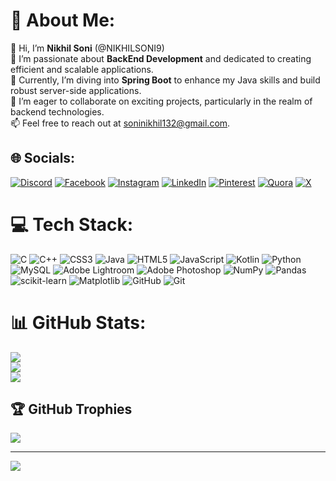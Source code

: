 # 💫 About Me:
👋 Hi, I’m **Nikhil Soni** (@NIKHILSONI9)<br>
👀 I’m passionate about **BackEnd Development** and dedicated to creating efficient and scalable applications.<br>
🌱 Currently, I’m diving into **Spring Boot** to enhance my Java skills and build robust server-side applications.<br>
💞 I’m eager to collaborate on exciting projects, particularly in the realm of backend technologies.<br>
📫 Feel free to reach out at [soninikhil132@gmail.com](mailto:soninikhil132@gmail.com).

## 🌐 Socials:
[![Discord](https://img.shields.io/badge/Discord-%237289DA.svg?logo=discord&logoColor=white)](https://discord.gg/nikhil__soni_18) 
[![Facebook](https://img.shields.io/badge/Facebook-%231877F2.svg?logo=Facebook&logoColor=white)](https://www.facebook.com/profile.php?id=100093616294765) 
[![Instagram](https://img.shields.io/badge/Instagram-%23E4405F.svg?logo=Instagram&logoColor=white)](https://www.instagram.com/nikhil__soni_1/) 
[![LinkedIn](https://img.shields.io/badge/LinkedIn-%230077B5.svg?logo=linkedin&logoColor=white)](https://www.linkedin.com/in/nikhil-soni221b251/) 
[![Pinterest](https://img.shields.io/badge/Pinterest-%23E60023.svg?logo=Pinterest&logoColor=white)](https://in.pinterest.com/soninikhil132/) 
[![Quora](https://img.shields.io/badge/Quora-%23B92B27.svg?logo=Quora&logoColor=white)](https://www.quora.com/profile/Nikhil-Soni-539) 
[![X](https://img.shields.io/badge/X-black.svg?logo=X&logoColor=white)](https://x.com/soninikhil132) 

# 💻 Tech Stack:
![C](https://img.shields.io/badge/c-%2300599C.svg?style=for-the-badge&logo=c&logoColor=white) 
![C++](https://img.shields.io/badge/c++-%2300599C.svg?style=for-the-badge&logo=c%2B%2B&logoColor=white) 
![CSS3](https://img.shields.io/badge/css3-%231572B6.svg?style=for-the-badge&logo=css3&logoColor=white) 
![Java](https://img.shields.io/badge/java-%23ED8B00.svg?style=for-the-badge&logo=openjdk&logoColor=white) 
![HTML5](https://img.shields.io/badge/html5-%23E34F26.svg?style=for-the-badge&logo=html5&logoColor=white) 
![JavaScript](https://img.shields.io/badge/javascript-%23323330.svg?style=for-the-badge&logo=javascript&logoColor=%23F7DF1E) 
![Kotlin](https://img.shields.io/badge/kotlin-%237F52FF.svg?style=for-the-badge&logo=kotlin&logoColor=white) 
![Python](https://img.shields.io/badge/python-3670A0?style=for-the-badge&logo=python&logoColor=ffdd54) 
![MySQL](https://img.shields.io/badge/mysql-4479A1.svg?style=for-the-badge&logo=mysql&logoColor=white) 
![Adobe Lightroom](https://img.shields.io/badge/Adobe%20Lightroom-31A8FF.svg?style=for-the-badge&logo=Adobe%20Lightroom&logoColor=white) 
![Adobe Photoshop](https://img.shields.io/badge/adobe%20photoshop-%2331A8FF.svg?style=for-the-badge&logo=adobe%20photoshop&logoColor=white) 
![NumPy](https://img.shields.io/badge/numpy-%23013243.svg?style=for-the-badge&logo=numpy&logoColor=white) 
![Pandas](https://img.shields.io/badge/pandas-%23150458.svg?style=for-the-badge&logo=pandas&logoColor=white) 
![scikit-learn](https://img.shields.io/badge/scikit--learn-%23F7931E.svg?style=for-the-badge&logo=scikit-learn&logoColor=white) 
![Matplotlib](https://img.shields.io/badge/Matplotlib-%23ffffff.svg?style=for-the-badge&logo=Matplotlib&logoColor=black) 
![GitHub](https://img.shields.io/badge/github-%23121011.svg?style=for-the-badge&logo=github&logoColor=white) 
![Git](https://img.shields.io/badge/git-%23F05033.svg?style=for-the-badge&logo=git&logoColor=white)

# 📊 GitHub Stats:
![](https://github-readme-stats.vercel.app/api?username=NIKHILSONI9&theme=dark&hide_border=false&include_all_commits=false&count_private=false)<br/>
![](https://github-readme-streak-stats.herokuapp.com/?user=NIKHILSONI9&theme=dark&hide_border=false)<br/>
![](https://github-readme-stats.vercel.app/api/top-langs/?username=NIKHILSONI9&theme=dark&hide_border=false&include_all_commits=false&count_private=false&layout=compact)

## 🏆 GitHub Trophies
![](https://github-profile-trophy.vercel.app/?username=NIKHILSONI9&theme=radical&no-frame=false&no-bg=false&margin-w=4)

---
[![](https://visitcount.itsvg.in/api?id=NIKHILSONI9&icon=7&color=5)](https://visitcount.itsvg.in)

<!-- Proudly created with GPRM ( https://gprm.itsvg.in ) -->
